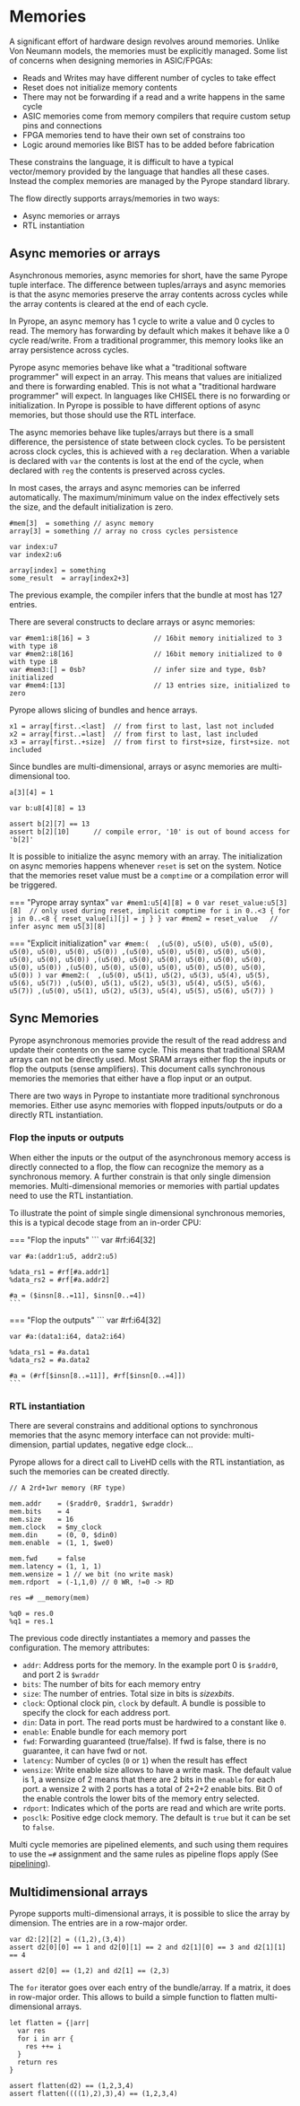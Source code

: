 # Memories

A significant effort of hardware design revolves around memories. Unlike Von
Neumann models, the memories must be explicitly managed. Some list of concerns
when designing memories in ASIC/FPGAs:

* Reads and Writes may have different number of cycles to take effect
* Reset does not initialize memory contents
* There may not be forwarding if a read and a write happens in the same cycle
* ASIC memories come from memory compilers that require custom setup pins and connections
* FPGA memories tend to have their own set of constrains too
* Logic around memories like BIST has to be added before fabrication

These constrains the language, it is difficult to have a typical vector/memory
provided by the language that handles all these cases. Instead the complex
memories are managed by the Pyrope standard library.


The flow directly supports arrays/memories in two ways:

* Async memories or arrays
* RTL instantiation

## Async memories or arrays

Asynchronous memories, async memories for short, have the same Pyrope tuple
interface. The difference between tuples/arrays and async memories is that the
async memories preserve the array contents across cycles while the array
contents is cleared at the end of each cycle.


In Pyrope, an async memory has 1 cycle to write a value and 0 cycles to read.
The memory has forwarding by default which makes it behave like a 0 cycle
read/write. From a traditional programmer, this memory looks like an array
persistence across cycles.


Pyrope async memories behave like what a "traditional software programmer" will
expect in an array. This means that values are initialized and there is
forwarding enabled. This is not what a "traditional hardware programmer" will expect.
In languages like CHISEL there is no forwarding or initialization. In Pyrope is
possible to have different options of async memories, but those should use the
RTL interface.


The async memories behave like tuples/arrays but there is a small difference,
the persistence of state between clock cycles. To be persistent across clock
cycles, this is achieved with a `reg` declaration. When a variable is declared
with `var` the contents is lost at the end of the cycle, when declared with
`reg` the contents is preserved across cycles.


In most cases, the arrays and async memories can be inferred automatically. The
maximum/minimum value on the index effectively sets the size, and the default
initialization is zero.

```
#mem[3]  = something // async memory
array[3] = something // array no cross cycles persistence
```

```
var index:u7
var index2:u6

array[index] = something
some_result  = array[index2+3]
```

The previous example, the compiler infers that the bundle at most has 127 entries.

There are several constructs to declare arrays or async memories:

```
var #mem1:i8[16] = 3                // 16bit memory initialized to 3 with type i8
var #mem2:i8[16]                    // 16bit memory initialized to 0 with type i8
var #mem3:[] = 0sb?                 // infer size and type, 0sb? initialized
var #mem4:[13]                      // 13 entries size, initialized to zero
```

Pyrope allows slicing of bundles and hence arrays.

```
x1 = array[first..<last]  // from first to last, last not included
x2 = array[first..=last]  // from first to last, last included
x3 = array[first..+size]  // from first to first+size, first+size. not included
```

Since bundles are multi-dimensional, arrays or async memories are multi-dimensional too.

```
a[3][4] = 1

var b:u8[4][8] = 13

assert b[2][7] == 13
assert b[2][10]      // compile error, '10' is out of bound access for 'b[2]'
```

It is possible to initialize the async memory with an array. The initialization
on async memories happens whenever `reset` is set on the system. Notice that
the memories reset value must be a `comptime` or a compilation error will be
triggered.

=== "Pyrope array syntax"
    ```
    var #mem1:u5[4][8] = 0
    var reset_value:u5[3][8]  // only used during reset, implicit comptime
    for i in 0..<3 {
      for j in 0..<8 {
        reset_value[i][j] = j
      }
    }
    var #mem2 = reset_value   // infer async mem u5[3][8]
    ```

=== "Explicit initialization"
    ```
    var #mem:( 
      ,(u5(0), u5(0), u5(0), u5(0), u5(0), u5(0), u5(0), u5(0))
      ,(u5(0), u5(0), u5(0), u5(0), u5(0), u5(0), u5(0), u5(0))
      ,(u5(0), u5(0), u5(0), u5(0), u5(0), u5(0), u5(0), u5(0))
      ,(u5(0), u5(0), u5(0), u5(0), u5(0), u5(0), u5(0), u5(0))
    )
    var #mem2:( 
      ,(u5(0), u5(1), u5(2), u5(3), u5(4), u5(5), u5(6), u5(7))
      ,(u5(0), u5(1), u5(2), u5(3), u5(4), u5(5), u5(6), u5(7))
      ,(u5(0), u5(1), u5(2), u5(3), u5(4), u5(5), u5(6), u5(7))
    )
    ```

## Sync Memories

Pyrope asynchronous memories provide the result of the read address and update
their contents on the same cycle. This means that traditional SRAM arrays can
not be directly used. Most SRAM arrays either flop the inputs or flop the
outputs (sense amplifiers). This document calls synchronous memories the
memories that either have a flop input or an output.

There are two ways in Pyrope to instantiate more traditional synchronous
memories. Either use async memories with flopped inputs/outputs or do a
directly RTL instantiation.


### Flop the inputs or outputs

When either the inputs or the output of the asynchronous memory access is
directly connected to a flop, the flow can recognize the memory as a
synchronous memory. A further constrain is that only single dimension memories.
Multi-dimensional memories or memories with partial updates need to use the
RTL instantiation.


To illustrate the point of simple single dimensional synchronous memories, this
is a typical decode stage from an in-order CPU:

=== "Flop the inputs"
    ```
    var #rf:i64[32]

    var #a:(addr1:u5, addr2:u5)

    %data_rs1 = #rf[#a.addr1]
    %data_rs2 = #rf[#a.addr2]

    #a = ($insn[8..=11], $insn[0..=4])
    ```

=== "Flop the outputs"
    ```
    var #rf:i64[32]

    var #a:(data1:i64, data2:i64)

    %data_rs1 = #a.data1
    %data_rs2 = #a.data2

    #a = (#rf[$insn[8..=11]], #rf[$insn[0..=4]])
    ```

### RTL instantiation

There are several constrains and additional options to synchronous memories
that the async memory interface can not provide: multi-dimension, partial updates,
negative edge clock...


Pyrope allows for a direct call to LiveHD cells with the RTL instantiation, as
such the memories can be created directly.

```
// A 2rd+1wr memory (RF type)

mem.addr    = ($raddr0, $raddr1, $wraddr)
mem.bits    = 4
mem.size    = 16
mem.clock   = $my_clock
mem.din     = (0, 0, $din0)
mem.enable  = (1, 1, $we0)

mem.fwd     = false
mem.latency = (1, 1, 1)
mem.wensize = 1 // we bit (no write mask)
mem.rdport  = (-1,1,0) // 0 WR, !=0 -> RD

res =# __memory(mem)

%q0 = res.0
%q1 = res.1

```

The previous code directly instantiates a memory and passes the configuration. The
memory attributes:

* `addr`: Address ports for the memory. In the example port 0 is `$raddr0`, and port 2 is `$wraddr`
* `bits`: The number of bits for each memory entry
* `size`: The number of entries. Total size in bits is $size x bits$.
* `clock`: Optional clock pin, `clock` by default. A bundle is possible to specify the clock for each address port.
* `din`: Data in port. The read ports must be hardwired to a constant like `0`.
* `enable`: Enable bundle for each memory port
* `fwd`: Forwarding guaranteed (true/false). If fwd is false, there is no guarantee, it can have fwd or not.
* `latency`: Number of cycles (`0` or `1`) when the result has effect
* `wensize`: Write enable size allows to have a write mask. The default value
  is 1, a wensize of 2 means that there are 2 bits in the `enable` for each
  port. a wensize 2 with 2 ports has a total of 2+2+2 enable bits. Bit 0 of the
  enable controls the lower bits of the memory entry selected.
* `rdport`: Indicates which of the ports are read and which are write ports.
* `posclk`: Positive edge clock memory. The default is `true` but it can be set to `false`.


Multi cycle memories are pipelined elements, and such using them requires to use the `=#` assignment
and the same rules as pipeline flops apply (See [pipelining](06b-pipelining.md)).


## Multidimensional arrays


Pyrope supports multi-dimensional arrays, it is possible to slice the array by
dimension. The entries are in a row-major order.


```
var d2:[2][2] = ((1,2),(3,4))
assert d2[0][0] == 1 and d2[0][1] == 2 and d2[1][0] == 3 and d2[1][1] == 4

assert d2[0] == (1,2) and d2[1] == (2,3)
```

The `for` iterator goes over each entry of the bundle/array. If a matrix, it
does in row-major order. This allows to build a simple function to flatten
multi-dimensional arrays.

```
let flatten = {|arr|
  var res
  for i in arr {
    res ++= i
  }
  return res
}

assert flatten(d2) == (1,2,3,4)
assert flatten((((1),2),3),4) == (1,2,3,4)
```

